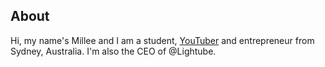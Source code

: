 ## About
Hi, my name's Millee and I am a student, [YouTuber](https://youtube.com/millee) and entrepreneur from Sydney, Australia. I'm also the CEO of @Lightube.
